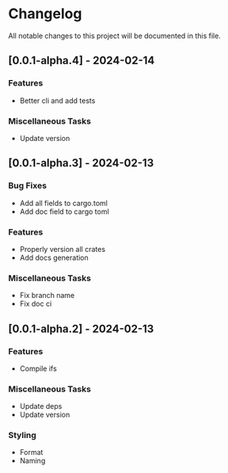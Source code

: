 # Changelog

All notable changes to this project will be documented in this file.

## [0.0.1-alpha.4] - 2024-02-14

### Features

- Better cli and add tests

### Miscellaneous Tasks

- Update version

## [0.0.1-alpha.3] - 2024-02-13

### Bug Fixes

- Add all fields to cargo.toml
- Add doc field to cargo toml

### Features

- Properly version all crates
- Add docs generation

### Miscellaneous Tasks

- Fix branch name
- Fix doc ci

## [0.0.1-alpha.2] - 2024-02-13

### Features

- Compile ifs

### Miscellaneous Tasks

- Update deps
- Update version

### Styling

- Format
- Naming

<!-- generated by git-cliff -->
